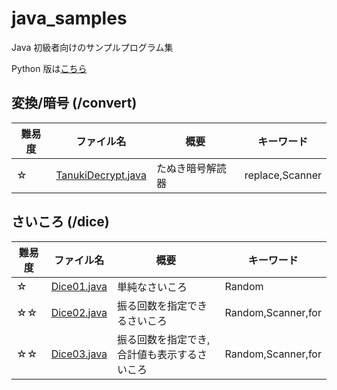 # java_samples

Java 初級者向けのサンプルプログラム集

Python 版は[こちら](https://github.com/AyumuTakai/python_samples)

## 変換/暗号 (/convert)

| 難易度 | ファイル名                                                                                            | 概要             | キーワード      |
| ------ | ----------------------------------------------------------------------------------------------------- | ---------------- | --------------- |
| ☆      | [TanukiDecrypt.java](https://github.com/AyumuTakai/java_samples/blob/main/convert/TanukiDecrypt.java) | たぬき暗号解読器 | replace,Scanner |

## さいころ (/dice)

| 難易度 | ファイル名                                                                           | 概要                                        | キーワード         |
| ------ | ------------------------------------------------------------------------------------ | ------------------------------------------- | ------------------ |
| ☆      | [Dice01.java](https://github.com/AyumuTakai/java_samples/blob/main/dice/Dice01.java) | 単純なさいころ                              | Random             |
| ☆☆     | [Dice02.java](https://github.com/AyumuTakai/java_samples/blob/main/dice/Dice02.java) | 振る回数を指定できるさいころ                | Random,Scanner,for |
| ☆☆     | [Dice03.java](https://github.com/AyumuTakai/java_samples/blob/main/dice/Dice03.java) | 振る回数を指定でき,合計値も表示するさいころ | Random,Scanner,for |
